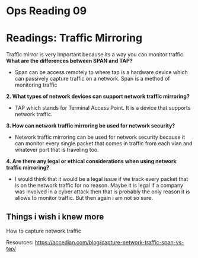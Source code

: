 # Ops Reading 09
# Readings: Traffic Mirroring
Traffic mirror is very important because its a way you can monitor traffic 
**What are the differences between SPAN and TAP?**
- Span can be access remotely to where tap is a hardware device which can passively capture traffic on a network. Span is a method of monitoring traffic

**2. What types of network devices can support network traffic mirroring?**
- TAP which stands for Terminal Access Point. It is a device that supports network traffic.

**3. How can network traffic mirroring be used for network security?**
- Network traffic mirroring can be used for network security because it can monitor every single packet that comes in traffic from each vlan and whatever port that is traveling too.

**4. Are there any legal or ethical considerations when using network traffic mirroring?**
- I would think that it would be a legal issue if we track every packet that is on the network traffic for no reason. Maybe it is legal if a company was involved in a cyber attack then that is probably the only reason it is allows to monitor traffic. But then again i am not so sure.

## Things i wish i knew more
How to capture network traffic 

Resources: https://accedian.com/blog/capture-network-traffic-span-vs-tap/